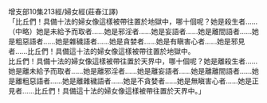 增支部10集213經/婦女經(莊春江譯)  
「比丘們！具備十法的婦女像這樣被帶往置於地獄中，哪十個呢？她是殺生者……（中略）她是未給予而取者……她是邪淫者……她是妄語者……她是離間語者……她是粗惡語者……她是雜穢語者……她是貪婪者……她是有瞋害心者……她是邪見者……比丘們！具備這十法的婦女像這樣被帶往置於地獄中。  
比丘們！具備十法的婦女像這樣被帶往置於天界中，哪十個呢？她是離殺生者……她是離未給予而取者……她是離邪淫者……她是離妄語者……她是離離間語者……她是離粗惡語者……她是離雜穢語者……她是不貪婪者……她是無瞋害心者……她是正見者……比丘們！具備這十法的婦女像這樣被帶往置於天界中。」  
  
  
